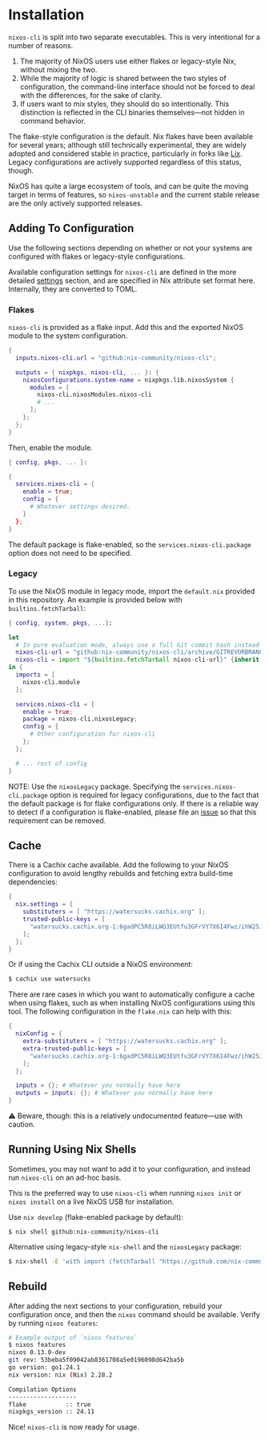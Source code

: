 # Installation

`nixos-cli` is split into two separate executables. This is very intentional for
a number of reasons.

1. The majority of NixOS users use either flakes or legacy-style Nix, without
   mixing the two.
2. While the majority of logic is shared between the two styles of
   configuration, the command-line interface should not be forced to deal with
   the differences, for the sake of clarity.
3. If users want to mix styles, they should do so intentionally. This
   distinction is reflected in the CLI binaries themselves—not hidden in command
   behavior.

The flake-style configuration is the default. Nix flakes have been available for
several years; although still technically experimental, they are widely adopted
and considered stable in practice, particularly in forks like
[Lix](https://lix.systems). Legacy configurations are actively supported
regardless of this status, though.

NixOS has quite a large ecosystem of tools, and can be quite the moving target
in terms of features, so `nixos-unstable` and the current stable release are the
only actively supported releases.

## Adding To Configuration

Use the following sections depending on whether or not your systems are
configured with flakes or legacy-style configurations.

Available configuration settings for `nixos-cli` are defined in the more
detailed [settings](./usage/settings.md) section, and are specified in Nix
attribute set format here. Internally, they are converted to TOML.

### Flakes

`nixos-cli` is provided as a flake input. Add this and the exported NixOS module
to the system configuration.

```nix
{
  inputs.nixos-cli.url = "github:nix-community/nixos-cli";

  outputs = { nixpkgs, nixos-cli, ... }: {
    nixosConfigurations.system-name = nixpkgs.lib.nixosSystem {
      modules = [
        nixos-cli.nixosModules.nixos-cli
        # ...
      ];
    };
  };
}
```

Then, enable the module.

```nix
{ config, pkgs, ... }:

{
  services.nixos-cli = {
    enable = true;
    config = {
      # Whatever settings desired.
    }
  };
}
```

The default package is flake-enabled, so the `services.nixos-cli.package` option
does not need to be specified.

### Legacy

To use the NixOS module in legacy mode, import the `default.nix` provided in
this repository. An example is provided below with `builtins.fetchTarball`:

```nix
{ config, system, pkgs, ...}:

let
  # In pure evaluation mode, always use a full Git commit hash instead of a branch name.
  nixos-cli-url = "github:nix-community/nixos-cli/archive/GITREVORBRANCHDEADBEEFDEADBEEF0000.tar.gz";
  nixos-cli = import "${builtins.fetchTarball nixos-cli-url}" {inherit pkgs;};
in {
  imports = [
    nixos-cli.module
  ];

  services.nixos-cli = {
    enable = true;
    package = nixos-cli.nixosLegacy;
    config = {
      # Other configuration for nixos-cli
    };
  };

  # ... rest of config
}
```

NOTE: Use the `nixosLegacy` package. Specifying the `services.nixos-cli.package`
option is required for legacy configurations, due to the fact that the default
package is for flake configurations only. If there is a reliable way to detect
if a configuration is flake-enabled, please file an
[issue](https://github.com/nix-community/nixos-cli/issues/new/choose) so that
this requirement can be removed.

## Cache

There is a Cachix cache available. Add the following to your NixOS configuration
to avoid lengthy rebuilds and fetching extra build-time dependencies:

```nix
{
  nix.settings = {
    substituters = [ "https://watersucks.cachix.org" ];
    trusted-public-keys = [
      "watersucks.cachix.org-1:6gadPC5R8iLWQ3EUtfu3GFrVY7X6I4Fwz/ihW25Jbv8="
    ];
  };
}
```

Or if using the Cachix CLI outside a NixOS environment:

```sh
$ cachix use watersucks
```

There are rare cases in which you want to automatically configure a cache when
using flakes, such as when installing NixOS configurations using this tool. The
following configuration in the `flake.nix` can help with this:

```nix
{
  nixConfig = {
    extra-substituters = [ "https://watersucks.cachix.org" ];
    extra-trusted-public-keys = [
      "watersucks.cachix.org-1:6gadPC5R8iLWQ3EUtfu3GFrVY7X6I4Fwz/ihW25Jbv8="
    ];
  };

  inputs = {}; # Whatever you normally have here
  outputs = inputs: {}; # Whatever you normally have here
}
```

⚠️ Beware, though: this is a relatively undocumented feature—use with caution.

## Running Using Nix Shells

Sometimes, you may not want to add it to your configuration, and instead run
`nixos-cli` on an ad-hoc basis.

This is the preferred way to use `nixos-cli` when running `nixos init` or
`nixos install` on a live NixOS USB for installation.

Use `nix develop` (flake-enabled package by default):

```
$ nix shell github:nix-community/nixos-cli
```

Alternative using legacy-style `nix-shell` and the `nixosLegacy` package:

```sh
$ nix-shell -E 'with import (fetchTarball "https://github.com/nix-community/nixos-cli/archive/refs/heads/main.tar.gz") {}; nixosLegacy'
```

## Rebuild

After adding the next sections to your configuration, rebuild your configuration
once, and then the `nixos` command should be available. Verify by running
`nixos features`:

```sh
# Example output of `nixos features`
$ nixos features
nixos 0.13.0-dev
git rev: 53beba5f09042ab8361708a5e0196098d642ba5b
go version: go1.24.1
nix version: nix (Nix) 2.28.2

Compilation Options
-------------------
flake           :: true
nixpkgs_version :: 24.11
```

Nice! `nixos-cli` is now ready for usage.
